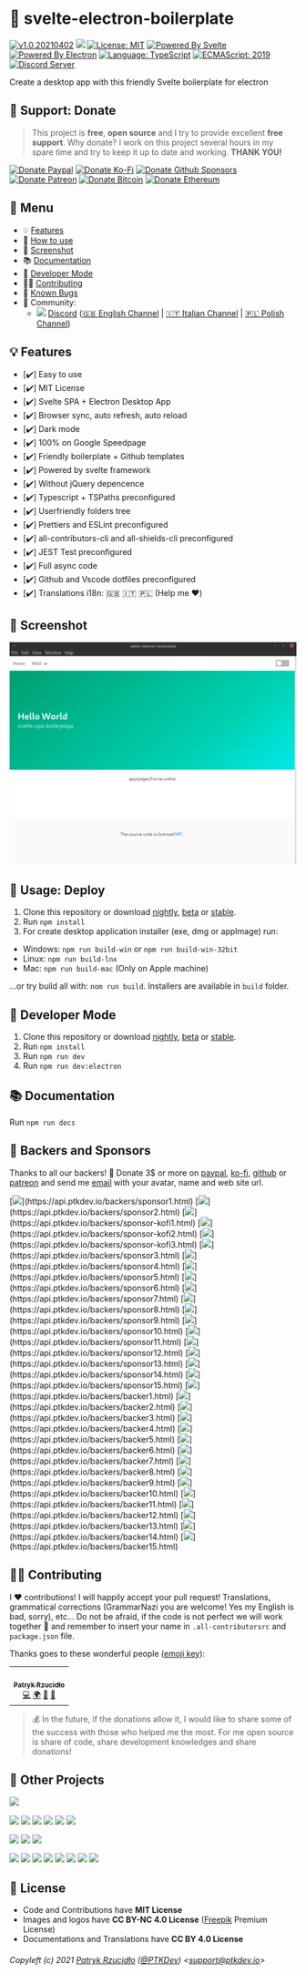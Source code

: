 # 🧬 svelte-electron-boilerplate

<!-- all-shields/header-badges:START -->

[![v1.0.20210402](https://img.shields.io/badge/version-v1.0.20210402-lightgray.svg?style=flat&logo=)](https://github.com/ptkdev-boilerplate/svelte-electron-boilerplate/blob/main/CHANGELOG.md) [![](https://img.shields.io/npm/v/@ptkdev/svelte-electron-boilerplate?color=CC3534&logo=npm)](https://www.npmjs.com/package/@ptkdev/svelte-electron-boilerplate) [![License: MIT](https://img.shields.io/badge/license-MIT-brightgreen.svg?style=flat&logo=license)](https://github.com/ptkdev-boilerplate/svelte-electron-boilerplate/blob/main/LICENSE.md) [![Powered By Svelte](https://img.shields.io/badge/powered%20by-svelte-FF3C02.svg?style=flat&logo=svelte)](https://svelte.dev/) [![Powered By Electron](https://img.shields.io/badge/powered%20by-electron-9feaf9.svg?style=flat&logo=electron)](https://electronjs.org/) [![Language: TypeScript](https://img.shields.io/badge/language-typescript-blue.svg?style=flat&logo=typescript)](https://www.typescriptlang.org/) [![ECMAScript: 2019](https://img.shields.io/badge/ES-9-F7DF1E.svg?style=flat&logo=javascript)](https://github.com/tc39/ecma262) [![Discord Server](https://discordapp.com/api/guilds/383373985666301975/embed.png)](https://discord.ptkdev.io)

<!-- all-shields/header-badges:END -->

Create a desktop app with this friendly Svelte boilerplate for electron

## 🎁 Support: Donate

> This project is **free**, **open source** and I try to provide excellent **free support**. Why donate? I work on this project several hours in my spare time and try to keep it up to date and working. **THANK YOU!**

<!-- all-shields/sponsors-badges:START -->

[![Donate Paypal](https://img.shields.io/badge/donate-paypal-005EA6.svg?style=flat&logo=paypal)](https://www.paypal.me/ptkdev) [![Donate Ko-Fi](https://img.shields.io/badge/donate-ko--fi-29abe0.svg?style=flat&logo=ko-fi)](https://ko-fi.com/ptkdev) [![Donate Github Sponsors](https://img.shields.io/badge/donate-sponsors-ea4aaa.svg?style=flat&logo=github)](https://github.com/sponsors/ptkdev) [![Donate Patreon](https://img.shields.io/badge/donate-patreon-F87668.svg?style=flat&logo=patreon)](https://www.patreon.com/ptkdev) [![Donate Bitcoin](https://img.shields.io/badge/donate-35jQmZCy4nsxoMM3QPFrnZePDVhdKaHMRH-E38B29.svg?style=flat&logo=bitcoin)]() [![Donate Ethereum](https://img.shields.io/badge/donate-0x8b8171661bEb032828e82baBb0B5B98Ba8fBEBFc-4E8EE9.svg?style=flat&logo=ethereum)]()

<!-- all-shields/sponsors-badges:END -->

## 📎 Menu

-   💡 [Features](#-features)
-   🚀 [How to use](#-usage-deploy)
-   👔 [Screenshot](#-screenshot)
-   📚 [Documentation](#-documentation)
-   🔨 [Developer Mode](#-developer-mode)
-   👨‍💻 [Contributing](#-contributing)
-   🐛 [Known Bugs](https://github.com/ptkdev-boilerplate/svelte-electron-boilerplate/issues?q=is%3Aopen+is%3Aissue+label%3Abug)
-   🍻 Community:
    -   <img src="https://raw.githubusercontent.com/ptkdev-boilerplate/node-cli-boilerplate/main/.github/assets/social_discord.png" height="18px"> [Discord](http://discord.ptkdev.io) ([🇬🇧 English Channel](https://discord.gg/jqUSGPKdmA) | [🇮🇹 Italian Channel](https://discord.gg/SJFcbvG6RU) | [🇵🇱 Polish Channel](https://discord.gg/25vg4VFhb7))

## 💡 Features

-   [✔️] Easy to use
-   [✔️] MIT License
-   [✔️] Svelte SPA + Electron Desktop App
-   [✔️] Browser sync, auto refresh, auto reload
-   [✔️] Dark mode
-   [✔️] 100% on Google Speedpage
-   [✔️] Friendly boilerplate + Github templates
-   [✔️] Powered by svelte framework
-   [✔️] Without jQuery depencence
-   [✔️] Typescript + TSPaths preconfigured
-   [✔️] Userfriendly folders tree
-   [✔️] Prettiers and ESLint preconfigured
-   [✔️] all-contributors-cli and all-shields-cli preconfigured
-   [✔️] JEST Test preconfigured
-   [✔️] Full async code
-   [✔️] Github and Vscode dotfiles preconfigured
-   [✔️] Translations i18n: 🇬🇧 🇮🇹 🇵🇱 (Help me ❤️)

## 👔 Screenshot

[![WebComponent: SvelteWebComponentBoilerplate](https://raw.githubusercontent.com/ptkdev-boilerplate/svelte-electron-boilerplate/main/.github/assets/screenshot.png)](https://raw.githubusercontent.com/ptkdev-boilerplate/svelte-electron-boilerplate/main/.github/assets/screenshot.png)

## 🚀 Usage: Deploy

1. Clone this repository or download [nightly](https://github.com/ptkdev-boilerplate/svelte-electron-boilerplate/archive/nightly.zip), [beta](https://github.com/ptkdev-boilerplate/svelte-electron-boilerplate/archive/beta.zip) or [stable](https://github.com/ptkdev-boilerplate/svelte-electron-boilerplate/archive/main.zip).
2. Run `npm install`
3. For create desktop application installer (exe, dmg or appImage) run:

-   Windows: `npm run build-win` or `npm run build-win-32bit`
-   Linux: `npm run build-lnx`
-   Mac: `npm run build-mac` (Only on Apple machine)

...or try build all with: `nom run build`. Installers are available in `build` folder.

## 🔨 Developer Mode

1. Clone this repository or download [nightly](https://github.com/ptkdev-boilerplate/svelte-electron-boilerplate/archive/nightly.zip), [beta](https://github.com/ptkdev-boilerplate/svelte-electron-boilerplate/archive/beta.zip) or [stable](https://github.com/ptkdev-boilerplate/svelte-electron-boilerplate/archive/main.zip).
2. Run `npm install`
3. Run `npm run dev`
4. Run `npm run dev:electron`

## 📚 Documentation

Run `npm run docs`

## 👑 Backers and Sponsors

Thanks to all our backers! 🙏 Donate 3$ or more on [paypal](https://www.patreon.com/join/ptkdev), [ko-fi](https://www.patreon.com/join/ptkdev), [github](https://www.patreon.com/join/ptkdev) or [patreon](https://www.patreon.com/join/ptkdev) and send me [email](mailto:support@ptkdev.io) with your avatar, name and web site url.

[![](https://api.ptkdev.io/backers/sponsor1.png?)](https://api.ptkdev.io/backers/sponsor1.html) [![](https://api.ptkdev.io/backers/sponsor2.png?)](https://api.ptkdev.io/backers/sponsor2.html) [![](https://api.ptkdev.io/backers/sponsor-kofi1.png?)](https://api.ptkdev.io/backers/sponsor-kofi1.html) [![](https://api.ptkdev.io/backers/sponsor-kofi2.png?)](https://api.ptkdev.io/backers/sponsor-kofi2.html) [![](https://api.ptkdev.io/backers/sponsor-kofi3.png?)](https://api.ptkdev.io/backers/sponsor-kofi3.html) [![](https://api.ptkdev.io/backers/sponsor3.png?)](https://api.ptkdev.io/backers/sponsor3.html) [![](https://api.ptkdev.io/backers/sponsor4.png?)](https://api.ptkdev.io/backers/sponsor4.html) [![](https://api.ptkdev.io/backers/sponsor5.png?)](https://api.ptkdev.io/backers/sponsor5.html) [![](https://api.ptkdev.io/backers/sponsor6.png?)](https://api.ptkdev.io/backers/sponsor6.html) [![](https://api.ptkdev.io/backers/sponsor7.png?)](https://api.ptkdev.io/backers/sponsor7.html) [![](https://api.ptkdev.io/backers/sponsor8.png?)](https://api.ptkdev.io/backers/sponsor8.html) [![](https://api.ptkdev.io/backers/sponsor9.png?)](https://api.ptkdev.io/backers/sponsor9.html) [![](https://api.ptkdev.io/backers/sponsor10.png?)](https://api.ptkdev.io/backers/sponsor10.html) [![](https://api.ptkdev.io/backers/sponsor11.png?)](https://api.ptkdev.io/backers/sponsor11.html) [![](https://api.ptkdev.io/backers/sponsor12.png?)](https://api.ptkdev.io/backers/sponsor12.html) [![](https://api.ptkdev.io/backers/sponsor13.png?)](https://api.ptkdev.io/backers/sponsor13.html) [![](https://api.ptkdev.io/backers/sponsor14.png?)](https://api.ptkdev.io/backers/sponsor14.html) [![](https://api.ptkdev.io/backers/sponsor15.png?)](https://api.ptkdev.io/backers/sponsor15.html) [![](https://api.ptkdev.io/backers/backer1.png?)](https://api.ptkdev.io/backers/backer1.html) [![](https://api.ptkdev.io/backers/backer2.png?)](https://api.ptkdev.io/backers/backer2.html) [![](https://api.ptkdev.io/backers/backer3.png?)](https://api.ptkdev.io/backers/backer3.html) [![](https://api.ptkdev.io/backers/backer4.png?)](https://api.ptkdev.io/backers/backer4.html) [![](https://api.ptkdev.io/backers/backer5.png?)](https://api.ptkdev.io/backers/backer5.html) [![](https://api.ptkdev.io/backers/backer6.png?)](https://api.ptkdev.io/backers/backer6.html) [![](https://api.ptkdev.io/backers/backer7.png?)](https://api.ptkdev.io/backers/backer7.html) [![](https://api.ptkdev.io/backers/backer8.png?)](https://api.ptkdev.io/backers/backer8.html) [![](https://api.ptkdev.io/backers/backer9.png?)](https://api.ptkdev.io/backers/backer9.html) [![](https://api.ptkdev.io/backers/backer10.png?)](https://api.ptkdev.io/backers/backer10.html) [![](https://api.ptkdev.io/backers/backer11.png?)](https://api.ptkdev.io/backers/backer11.html) [![](https://api.ptkdev.io/backers/backer12.png?)](https://api.ptkdev.io/backers/backer12.html) [![](https://api.ptkdev.io/backers/backer13.png?)](https://api.ptkdev.io/backers/backer13.html) [![](https://api.ptkdev.io/backers/backer14.png?)](https://api.ptkdev.io/backers/backer14.html) [![](https://api.ptkdev.io/backers/backer15.png?)](https://api.ptkdev.io/backers/backer15.html)

## 👨‍💻 Contributing

I ❤️ contributions! I will happily accept your pull request! Translations, grammatical corrections (GrammarNazi you are welcome! Yes my English is bad, sorry), etc... Do not be afraid, if the code is not perfect we will work together 👯 and remember to insert your name in `.all-contributorsrc` and `package.json` file.

Thanks goes to these wonderful people ([emoji key](https://allcontributors.org/docs/en/emoji-key)):

<!-- ALL-CONTRIBUTORS-LIST:START -->
<!-- prettier-ignore-start -->
<!-- markdownlint-disable -->
<table>
  <tr>
    <td align="center"><a href="https://ptk.dev"><img src="https://avatars1.githubusercontent.com/u/442844?v=4?s=100" width="100px;" alt=""/><br /><sub><b>Patryk Rzucidło</b></sub></a><br /><a href="https://github.com/ptkdev/ptkdev-boilerplate/svelte-electron-boilerplate/commits?author=ptkdev" title="Code">💻</a> <a href="#translation-ptkdev" title="Translation">🌍</a> <a href="https://github.com/ptkdev/ptkdev-boilerplate/svelte-electron-boilerplate/commits?author=ptkdev" title="Documentation">📖</a> <a href="https://github.com/ptkdev/ptkdev-boilerplate/svelte-electron-boilerplate/issues?q=author%3Aptkdev" title="Bug reports">🐛</a></td>
  </tr>
</table>

<!-- markdownlint-restore -->
<!-- prettier-ignore-end -->

<!-- ALL-CONTRIBUTORS-LIST:END -->

> 💰 In the future, if the donations allow it, I would like to share some of the success with those who helped me the most. For me open source is share of code, share development knowledges and share donations!

## 🦄 Other Projects

<!-- all-shields/projects-badges1:START -->

[![](https://img.shields.io/badge/💻%20My-Portfolio-3498db.svg?style=flat&logo=)](https://ptk.dev/)

<!-- all-shields/projects-badges1:END -->

<!-- all-shields/projects-badges2:START -->

[![](https://img.shields.io/badge/🦒%20Tools-Node%20Logger-9b59b6.svg?style=flat&logo=)](https://github.com/ptkdev/ptkdev-logger) [![](https://img.shields.io/badge/🦌%20Tools-All%20Shields%20CLI-9b59b6.svg?style=flat&logo=)](https://github.com/ptkdev/all-shields-cli) [![](https://img.shields.io/badge/🖥️%20Tools-Aspect%20Ratio%2021:9-9b59b6.svg?style=flat&logo=)](https://github.com/ptkdev/chrome-extension-aspectratio219) [![](https://img.shields.io/badge/🛡%20Tools-Badges:%20Available%20on-9b59b6.svg?style=flat&logo=)](https://availableon.badge.ptkdev.io/) [![](https://img.shields.io/badge/🐾%20Tools-JSON%20Token%20Replace-9b59b6.svg?style=flat&logo=)](https://github.com/ptkdev/json-token-replace) [![](https://img.shields.io/badge/🐍%20Tools-ESLint:%20snakecasejs-9b59b6.svg?style=flat&logo=)](https://github.com/ptkdev/eslint-plugin-snakecasejs)

<!-- all-shields/projects-badges2:END -->

<!-- all-shields/projects-badges3:START -->

[![](https://img.shields.io/badge/📸%20WebComponent-Instagram%20Widget-e74c3c.svg?style=flat&logo=)](https://github.com/ptkdev-components/webcomponent-instagram-widget) [![](https://img.shields.io/badge/👑%20WebComponent-My%20Patreon%20Box-e74c3c.svg?style=flat&logo=)](https://github.com/ptkdev-components/webcomponent-patreon-box) [![](https://img.shields.io/badge/🏞%20WebComponent-Carousel%20Slideshow-e74c3c.svg?style=flat&logo=)](https://github.com/ptkdev-components/webcomponent-carousel-slideshow)

<!-- all-shields/projects-badges3:END -->

<!-- all-shields/projects-badges4:START -->

[![](https://img.shields.io/badge/🎨%20Themes-VSCode-f1c40f.svg?style=flat&logo=)](https://github.com/ptkdev/vscode-theme-dark-blood) [![](https://img.shields.io/badge/📚%20Bot-GameBookChat-34495e.svg?style=flat&logo=)](https://t.me/gamebookchatbot) [![](https://img.shields.io/badge/👔%20Boilerplate-Svelte-f368e0.svg?style=flat&logo=)](https://github.com/ptkdev-boilerplate?q=svelte) [![](https://img.shields.io/badge/👔%20Boilerplate-WebComponents-f368e0.svg?style=flat&logo=)](https://github.com/ptkdev-boilerplate?q=webcomponent) [![](https://img.shields.io/badge/👔%20Boilerplate-BOT-f368e0.svg?style=flat&logo=)](https://github.com/ptkdev-boilerplate?q=bot) [![](https://img.shields.io/badge/👔%20Boilerplate-Node-f368e0.svg?style=flat&logo=)](https://github.com/ptkdev-boilerplate?q=node) [![](https://img.shields.io/badge/💅%20App-Me%20in%20Gifs-2ecc71.svg?style=flat&logo=)](https://meingifs.pics/) [![](https://img.shields.io/badge/📱%20App-Stickers-2ecc71.svg?style=flat&logo=)](https://github.com/ptkdev/ptkdev-stickers#-install-free)

<!-- all-shields/projects-badges4:END -->

## 💫 License

-   Code and Contributions have **MIT License**
-   Images and logos have **CC BY-NC 4.0 License** ([Freepik](https://it.freepik.com/) Premium License)
-   Documentations and Translations have **CC BY 4.0 License**

###### Copyleft (c) 2021 [Patryk Rzucidło](https://ptk.dev) ([@PTKDev](https://twitter.com/ptkdev)) <[support@ptkdev.io](mailto:support@ptkdev.io)>
